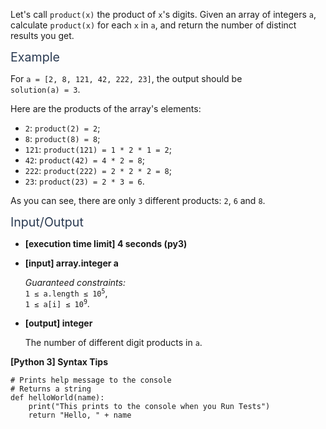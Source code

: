 <p>Let's call <code>product(x)</code> the product of <code>x</code>'s digits. Given an array of integers <code>a</code>, calculate <code>product(x)</code> for each <code>x</code> in <code>a</code>, and return the number of distinct results you get.</p>
<p><span class="markdown--header" style="color:#2b3b52;font-size:1.4em">Example</span></p>
<p>For <code>a = [2, 8, 121, 42, 222, 23]</code>, the output should be<br />
<code>solution(a) = 3</code>.</p>
<p>Here are the products of the array's elements:</p>
<ul>
<li><code>2</code>: <code>product(2) = 2</code>;</li>
<li><code>8</code>: <code>product(8) = 8</code>;</li>
<li><code>121</code>: <code>product(121) = 1 * 2 * 1 = 2</code>;</li>
<li><code>42</code>: <code>product(42) = 4 * 2 = 8</code>;</li>
<li><code>222</code>: <code>product(222) = 2 * 2 * 2 = 8</code>;</li>
<li><code>23</code>: <code>product(23) = 2 * 3 = 6</code>.</li>
</ul>
<p>As you can see, there are only <code>3</code> different products: <code>2</code>, <code>6</code> and <code>8</code>.</p>
<p><span class="markdown--header" style="color:#2b3b52;font-size:1.4em">Input/Output</span></p>
<ul>
<li>
<p><strong>[execution time limit] 4 seconds (py3)</strong></p>
</li>
<li>
<p><strong>[input] array.integer a</strong></p>
<p><em>Guaranteed constraints:</em><br />
<code>1 ≤ a.length ≤ 10<sup>5</sup></code>,<br />
<code>1 ≤ a[i] ≤ 10<sup>9</sup></code>.</p>
</li>
<li>
<p><strong>[output] integer</strong></p>
<p>The number of different digit products in <code>a</code>.</p>
</li>
</ul>
<p><strong>[Python 3] Syntax Tips</strong></p>
<pre><code class="language-python"><span class="hljs-comment"># Prints help message to the console</span>
<span class="hljs-comment"># Returns a string</span>
<span class="hljs-keyword">def</span> <span class="hljs-title function_">helloWorld</span>(<span class="hljs-params">name</span>):
    <span class="hljs-built_in">print</span>(<span class="hljs-string">"This prints to the console when you Run Tests"</span>)
    <span class="hljs-keyword">return</span> <span class="hljs-string">"Hello, "</span> + name

</code></pre>
